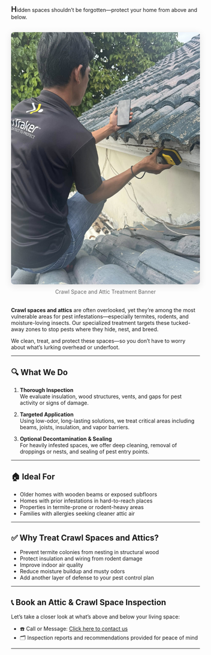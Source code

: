 <span style="font-size:1.25rem; font-weight:600">H</span>idden spaces shouldn’t be forgotten—protect your home from above and below.

<figure style="margin: 2rem auto; text-align: center;">
  <img src="/images/services/crawl-space-attic-treatments.jpg" alt="Crawl Space and Attic Treatment Banner" style="max-width: 100%; border-radius: 0.5rem; box-shadow: 0 4px 20px rgba(0,0,0,0.1);" />
  <figcaption style="margin-top: 0.5rem; font-size: 0.875rem; color: #666;">
    Crawl Space and Attic Treatment Banner
  </figcaption>
</figure>

**Crawl spaces and attics** are often overlooked, yet they’re among the most vulnerable areas for pest infestations—especially termites, rodents, and moisture-loving insects. Our specialized treatment targets these tucked-away zones to stop pests where they hide, nest, and breed.

We clean, treat, and protect these spaces—so you don’t have to worry about what’s lurking overhead or underfoot.

---

## 🔍 What We Do

1. **Thorough Inspection**  
   We evaluate insulation, wood structures, vents, and gaps for pest activity or signs of damage.

2. **Targeted Application**  
   Using low-odor, long-lasting solutions, we treat critical areas including beams, joists, insulation, and vapor barriers.

3. **Optional Decontamination & Sealing**  
   For heavily infested spaces, we offer deep cleaning, removal of droppings or nests, and sealing of pest entry points.

---

## 🏠 Ideal For

- Older homes with wooden beams or exposed subfloors
- Homes with prior infestations in hard-to-reach places
- Properties in termite-prone or rodent-heavy areas
- Families with allergies seeking cleaner attic air

---

## ✅ Why Treat Crawl Spaces and Attics?

- Prevent termite colonies from nesting in structural wood
- Protect insulation and wiring from rodent damage
- Improve indoor air quality
- Reduce moisture buildup and musty odors
- Add another layer of defense to your pest control plan

---

## 📞 Book an Attic & Crawl Space Inspection

Let’s take a closer look at what’s above and below your living space:

- ☎️ Call or Message: [Click here to contact us](/#contact)
- 🗂️ Inspection reports and recommendations provided for peace of mind

---
